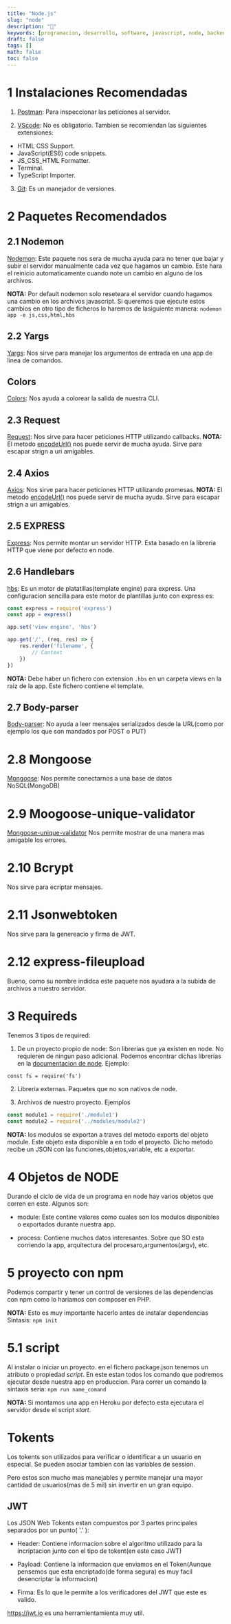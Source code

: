 ```yaml
---
title: "Node.js"
slug: "node"
description: "💚"
keywords: [programacion, desarrollo, software, javascript, node, backend]
draft: false
tags: []
math: false
toc: false
---
```

# 1 Instalaciones Recomendadas

1. [Postman](https://link): Para inspeccionar las peticiones al servidor.

2. [VScode](https://link): No es obligatorio. Tambien se recomiendan las siguientes extensiones:
- HTML CSS Support.
- JavaScript(ES6) code snippets.
- JS_CSS_HTML Formatter.
- Terminal.
- TypeScript Importer.

3. [Git](https://link): Es un manejador de versiones.

# 2 Paquetes Recomendados
## 2.1 Nodemon
[Nodemon](https://www.npmjs.com/package/nodemon): Este paquete nos sera de mucha ayuda para no tener que bajar y subir el servidor manualmente cada vez que hagamos un cambio. Este hara el reinicio automaticamente cuando note un cambio en alguno de los archivos.

**NOTA:** Por default nodemon solo reseteara el servidor cuando hagamos una cambio en los archivos javascript. Si queremos que ejecute estos cambios en otro tipo de ficheros lo haremos de lasiguiente manera: `nodemon app -e js,css,html,hbs`
## 2.2 Yargs
[Yargs](https://www.npmjs.com/package/yargs): Nos sirve para manejar los argumentos de entrada en una app de linea de comandos.

## Colors
[Colors](https://www.npmjs.com/package/colors): Nos ayuda a colorear la salida de nuestra CLI.

## 2.3 Request
[Request](https://link): Nos sirve para hacer peticiones HTTP utilizando callbacks.
**NOTA:** El metodo [encodeUrl()](https://link) nos puede servir de mucha ayuda. Sirve para escapar strign a uri amigables.

## 2.4 Axios
[Axios](https://link): Nos sirve para hacer peticiones HTTP utilizando promesas.
**NOTA:** El metodo [encodeUrl()](https://link) nos puede servir de mucha ayuda. Sirve para escapar strign a uri amigables.

## 2.5 EXPRESS
[Express](https://www.npmjs.com/package/express): Nos permite montar un servidor HTTP. Esta basado en la libreria HTTP que viene por defecto en node.

## 2.6 Handlebars
[hbs](https://www.npmjs.com/package/hbs): Es un motor de platatillas(template engine) para express.
Una configuracion sencilla para este motor de plantillas junto con express es:
``` javascript
const express = require('express')
const app = express()

app.set('view engine', 'hbs')

app.get('/', (req, res) => {
    res.render('filename', {
        // Context
    })
})
```

**NOTA:** Debe haber un fichero con extension `.hbs` en un carpeta views en la raiz de la app. Este fichero contiene el template.

## 2.7 Body-parser
[Body-parser](https://link): No ayuda a leer mensajes serializados desde la URL(como por ejemplo los que son mandados por POST o PUT)

# 2.8 Mongoose
[Mongoose](https://link): Nos permite conectarnos a una base de datos NoSQL(MongoDB)

# 2.9 Moogoose-unique-validator
[Mongoose-unique-validator](https://www.npmjs.com/package/mongoose-unique-validator)
Nos permite mostrar de una manera mas amigable los errores.

# 2.10 Bcrypt
Nos sirve para ecriptar mensajes.

# 2.11 Jsonwebtoken
Nos sirve para la genereacio y firma de JWT.

# 2.12 express-fileupload
Bueno, como su nombre indidca este paquete nos ayudara a la subida de archivos a nuestro servidor.

# 3 Requireds
Tenemos 3 tipos de required:

1. De un proyecto propio de node: Son librerias que ya existen en node. No requieren de ningun paso adicional.
Podemos encontrar dichas librerias en la [documentacion de node](https://link).
Ejemplo:

`const fs = require('fs')`

2. Libreria externas. Paquetes que no son nativos de node.

3. Archivos de nuestro proyecto. Ejemplos
```javascript
const module1 = require('./module1')
const module2 = require('../modules/module2')
```

**NOTA:** los modulos se exportan a traves del metodo exports del objeto module. Este objeto esta disponible a en todo el proyecto. Dicho metodo recibe un JSON con las funciones,objetos,variable, etc a exportar.

# 4 Objetos de NODE
Durando el ciclo de vida de un programa en node hay varios objetos que corren en este. Algunos son:

- module: Este contine valores como cuales son los modulos disponibles o exportados durante nuestra app.

- process: Contiene muchos datos interesantes. Sobre que SO esta corriendo la app, arquitectura del procesaro,argumentos(argv), etc.

# 5 proyecto con npm
Podemos compartir y tener un control de versiones de las dependencias con npm como lo hariamos con composer en PHP.

**NOTA:** Esto es muy importante hacerlo antes de instalar dependencias
Sintasis: `npm init`

# 5.1 script
Al instalar o iniciar un proyecto. en el fichero package.json tenemos un atributo o propiedad *script*. En este estan todos los comando que podremos ejecutar desde nuestra app en produccion.
Para correr un comando la sintaxis seria: `npm run name_comand`

**NOTA:** Si montamos una app en Heroku por defecto esta ejecutara el servidor desde el script *start*.

# Tokents
Los tokents son utilizados para verificar o identificar a un usuario en especial. Se pueden asociar tambien con las variables de session.

Pero estos son mucho mas manejables y permite manejar una mayor cantidad de usuarios(mas de 5 mil) sin invertir en un gran equipo.

## JWT
Los JSON Web Tokents estan compuestos por 3 partes principales separados por un  punto( '.' ):

- Header: Contiene informacion sobre el algoritmo utilizado para la incriptacion junto con el tipo de tokent(en este caso JWT)
- Payload: Contiene la informacion que enviamos en el Token(Aunque pensemos que esta encriptado(de forma segura) es muy facil desencriptar la informacion)

- Firma: Es lo que le permite a los verificadores del JWT que este es valido.

https://jwt.io es una herramientamienta muy util.
